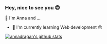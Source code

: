 ### Hey, nice to see you 😎
👋 I´m Anna and ...

- 🌱 I'm currently learning Web development 🙃



[![annadragan's github stats](https://github-readme-stats.vercel.app/api?username=annadragan)](https://github.com/anuraghazra/github-readme-stats)


<!--
**annadragan/annadragan** is a ✨ _special_ ✨ repository because its `README.md` (this file) appears on your GitHub profile.

Here are some ideas to get you started:

- 🔭 I’m currently working on ...
- 🌱 I’m currently learning ...
- 👯 I’m looking to collaborate on ...
- 🤔 I’m looking for help with ...
- 💬 Ask me about ...
- 📫 How to reach me: ...
- 😄 Pronouns: ...
- ⚡ Fun fact: ...
-->
